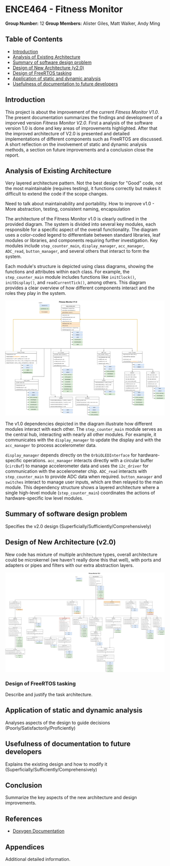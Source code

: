 # ENCE464 - Fitness Monitor
**Group Number:** 12
**Group Members:** Alister Giles, Matt Walker, Andy Ming

## Table of Contents
- [Introduction](#introduction)
- [Analysis of Existing Architecture](#analysis-of-existing-architecture)
- [Summary of software design problem](#summary-of-software-design-problem)
- [Design of New Architecture (v2.0)](#design-of-new-architecture-v20)
- [Design of FreeRTOS tasking](#design-of-freertos-tasking)
- [Application of static and dynamic analysis](#application-of-static-and-dynamic-analysis)
- [Usefulness of documentation to future developers](#usefulness-of-documentation-to-future-developers)

## Introduction

This project is about the improvement of the current *Fitness Monitor V1.0*. The present documentation summarizes the findings and development of a imporved version *Fitness Monitor V2.0*. First a analysis of the software version 1.0 is done and key areas of improvements highlighted. After that the improved architecture of V2.0 is presented and detailed implementations of different components such as FreeRTOS are discussed. A short reflection on the involvement of static and dynamic analysis methods, a section on future improvements and a conclusion close the report.

## Analysis of Existing Architecture

Very layered architecture pattern. Not the best design for "Good" code, not the most maintainable (requires testing), it functions correctly but makes it difficult to extend the code if the scope changes.

Need to talk about maintainability and portability.
How to improve v1.0 - More abstraction, testing, consistent naming, encapsulation


The architecture of the Fitness Monitor v1.0 is clearly outlined in the provided diagram. The system is divided into several key modules, each responsible for a specific aspect of the overall functionality. The diagram uses a color-coded legend to differentiate between standard libraries, leaf modules or libraries, and components requiring further investigation. Key modules include `step_counter_main`, `display_manager`, `acc_manager`, `ADC_read`, `button_manager`, and several others that interact to form the system.

Each module's structure is depicted using class diagrams, showing the functions and attributes within each class. For example, the `step_counter_main` module includes functions like `initClock()`, `initDisplay()`, and `readCurrentTick()`, among others. This diagram provides a clear overview of how different components interact and the roles they play in the system.

![v1.0 Architecture Diagram](system_diagram_v1.jpg)

The v1.0 dependencies depicted in the diagram illustrate how different modules interact with each other. The `step_counter_main` module serves as the central hub, interacting with nearly all other modules. For example, it communicates with the `display_manager` to update the display and with the `acc_manager` to process accelerometer data.

`display_manager` depends directly on the `OrbiOLEDInterface` for hardware-specific operations. `acc_manager` interacts directly with a circular buffer (`circBuf`) to manage accelerometer data and uses the `i2c_driver` for communication with the accelerometer chip. `ADC_read` interacts with `step_counter_main` to provide ADC data when required. `button_manager` and `switches` interact to manage user inputs, which are then relayed to the main module. This dependency structure shows a layered architecture where a single high-level module (`step_counter_main`) coordinates the actions of hardware-specific low level modules.


## Summary of software design problem
Specifies the v2.0 design (Superficially/Sufficiently/Comprehensively)



## Design of New Architecture (v2.0)

New code has mixture of multiple architecture types, overall architecture could be microkernel (we haven't really done this that well), with ports and adapters or pipes and filters with our extra abstraction layers.

![v2.0 Architecture Diagram](system_diagram_v2.jpg)


### Design of FreeRTOS tasking
Describe and justify the task architecture.

<!-- ### Example Code Snippet
```c
// Example FreeRTOS task creation
xTaskCreate(TaskFunction, "TaskName", stackSize, NULL, priority, &taskHandle);

![Class Diagram](path_to_class_diagram.png) -->

## Application of static and dynamic analysis
Analyses aspects of the design to guide decisions (Poorly/Satisfactorily/Proficiently)


## Usefulness of documentation to future developers
Explains the existing design and how to modify it (Superficially/Sufficiently/Comprehensively)



## Conclusion
Summarize the key aspects of the new architecture and design improvements.

## References
- [Doxygen Documentation](https://www.doxygen.nl/)

## Appendices
Additional detailed information.
